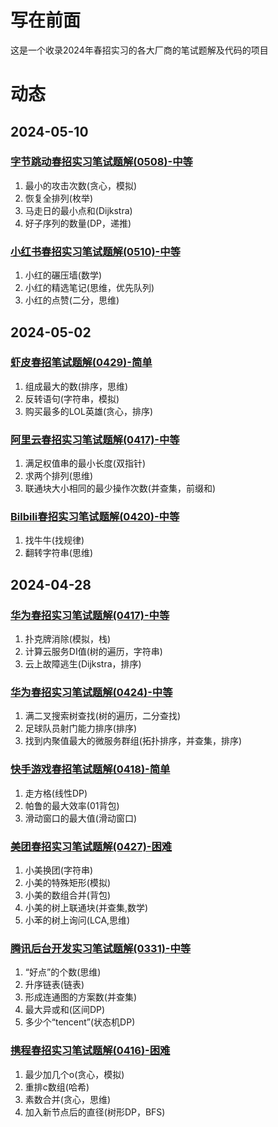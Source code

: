# 写在前面
这是一个收录2024年春招实习的各大厂商的笔试题解及代码的项目

# 动态
## 2024-05-10
### [字节跳动春招实习笔试题解(0508)-中等](https://ziuch.com/article/ByteDance-Spring-Internship-Recruitment-Test-0508)
  1. 最小的攻击次数(贪心，模拟)
  2. 恢复全排列(枚举)
  3. 马走日的最小点和(Dijkstra)
  4. 好子序列的数量(DP，递推)

### [小红书春招实习笔试题解(0510)-中等](https://ziuch.com/article/Xiaohongshu-Spring-Internship-Recruitment-Test-0510)
  1. 小红的碾压墙(数学)
  2. 小红的精选笔记(思维，优先队列)
  3. 小红的点赞(二分，思维)

## 2024-05-02
### [虾皮春招笔试题解(0429)-简单](https://ziuch.com/article/Shopee-Spring-Recruitment-Test-0429)
  1. 组成最大的数(排序，思维)
  2. 反转语句(字符串，模拟)
  3. 购买最多的LOL英雄(贪心，排序)
### [阿里云春招实习笔试题解(0417)-中等](https://ziuch.com/article/AliYun-Spring-Recruitment-Internship-Test-0421)
  1. 满足权值串的最小长度(双指针)
  2. 求两个排列(思维)
  3. 联通块大小相同的最少操作次数(并查集，前缀和)
### [Bilbili春招实习笔试题解(0420)-中等](https://ziuch.com/article/Bilibili-Spring-Recruitment-Internship-Test-0420)
  1. 找牛牛(找规律)
  2. 翻转字符串(思维)

## 2024-04-28
### [华为春招实习笔试题解(0417)-中等](https://ziuch.com/article/HUAWEI-Spring-Recruitment-Internship-Test-0417) 
  1. 扑克牌消除(模拟，栈)
  2. 计算云服务DI值(树的遍历，字符串)
  3. 云上故障逃生(Dijkstra，排序)
### [华为春招实习笔试题解(0424)-中等](https://ziuch.com/article/HUAWEI-Spring-Recruitment-Internship-Test-0424)
  1. 满二叉搜索树查找(树的遍历，二分查找)
  2. 足球队员射门能力排序(排序)
  3. 找到内聚值最大的微服务群组(拓扑排序，并查集，排序)
### [快手游戏春招笔试题解(0418)-简单](https://ziuch.com/article/Kuaishou-Game-Spring-Recruitment-Test)
  1. 走方格(线性DP)
  2. 帕鲁的最大效率(01背包)
  3. 滑动窗口的最大值(滑动窗口)
### [美团春招实习笔试题解(0427)-困难](https://ziuch.com/article/MeiTuan-Spring-Recruitment-Internship-Test-0427)
  1. 小美换团(字符串)
  2. 小美的特殊矩形(模拟)
  3. 小美的数组合并(背包)
  4. 小美的树上联通块(并查集,数学)
  5. 小苯的树上询问(LCA,思维)
### [腾讯后台开发实习笔试题解(0331)-中等](https://ziuch.com/article/tencent-2024-backend-test)
  1. “好点”的个数(思维)
  2. 升序链表(链表)
  3. 形成连通图的方案数(并查集)
  4. 最大异或和(区间DP)
  5. 多少个“tencent”(状态机DP)
### [携程春招实习笔试题解(0416)-困难](https://ziuch.com/article/Ctrip-Spring-Recruitment-Internship-Test)
  1. 最少加几个o(贪心，模拟)
  2. 重排c数组(哈希)
  3. 素数合并(贪心，思维)
  4. 加入新节点后的直径(树形DP，BFS)
